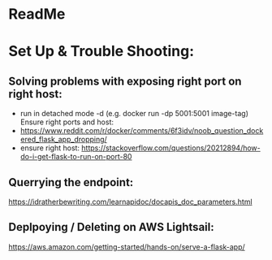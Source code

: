 # ReadMe

# Set Up & Trouble Shooting:
## Solving problems with exposing right port on right host:
* run in detached mode -d (e.g. docker run -dp 5001:5001 image-tag)
Ensure right ports and host:
* https://www.reddit.com/r/docker/comments/6f3idv/noob_question_dockered_flask_app_dropping/
* ensure right host: https://stackoverflow.com/questions/20212894/how-do-i-get-flask-to-run-on-port-80


## Querrying the endpoint:
https://idratherbewriting.com/learnapidoc/docapis_doc_parameters.html

## Deplpoying / Deleting on AWS Lightsail:
https://aws.amazon.com/getting-started/hands-on/serve-a-flask-app/